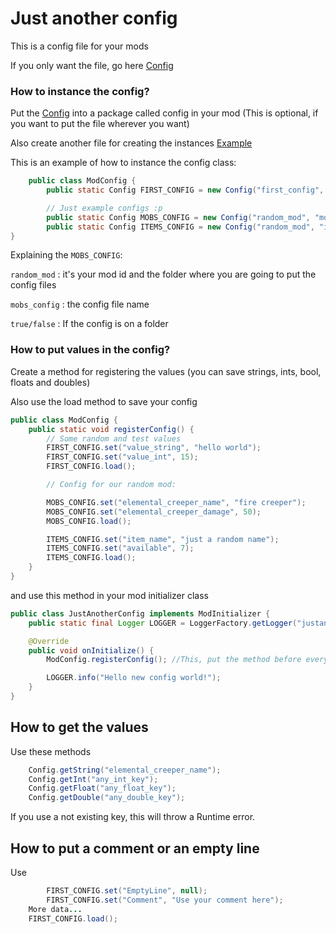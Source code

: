 # Just another config

This is a config file for your mods 

If you only want the file, go here [Config](src%2Fmain%2Fjava%2Fbinaris%2Fjac%2Fconfig%2FConfig.java)

### How to instance the config?

Put the [Config](src%2Fmain%2Fjava%2Fbinaris%2Fjac%2Fconfig%2FConfig.java) into a package called config in your mod (This is optional, if you want to put the file wherever you want)

Also create another file for creating the instances [Example](src%2Fmain%2Fjava%2Fbinaris%2Fjac%2Fconfig%2FModConfig.java)

This is an example of how to instance the config class:

```java
    public class ModConfig {
        public static Config FIRST_CONFIG = new Config("first_config", "first_config", false);

        // Just example configs :p
        public static Config MOBS_CONFIG = new Config("random_mod", "mobs_config", true);
        public static Config ITEMS_CONFIG = new Config("random_mod", "items_config", true);
}
```
Explaining the `MOBS_CONFIG`:

`random_mod` : it's your mod id and the folder where you are going to put the config files

`mobs_config` : the config file name

`true/false` : If the config is on a folder 

### How to put values in the config?
Create a method for registering the values (you can save strings, ints, bool, floats and doubles)

Also use the load method to save your config
```java
public class ModConfig {
    public static void registerConfig() {
        // Some random and test values
        FIRST_CONFIG.set("value_string", "hello world");
        FIRST_CONFIG.set("value_int", 15);
        FIRST_CONFIG.load();

        // Config for our random mod:

        MOBS_CONFIG.set("elemental_creeper_name", "fire creeper");
        MOBS_CONFIG.set("elemental_creeper_damage", 50);
        MOBS_CONFIG.load();

        ITEMS_CONFIG.set("item_name", "just a random name");
        ITEMS_CONFIG.set("available", 7);
        ITEMS_CONFIG.load();
    }
}
```

and use this method in your mod initializer class
```java
public class JustAnotherConfig implements ModInitializer {
    public static final Logger LOGGER = LoggerFactory.getLogger("justanotherconfig");

	@Override
	public void onInitialize() {
		ModConfig.registerConfig(); //This, put the method before every call to the config

		LOGGER.info("Hello new config world!");
	}
}
```

## How to get the values
Use these methods 
```java
    Config.getString("elemental_creeper_name");
    Config.getInt("any_int_key");
    Config.getFloat("any_float_key");
    Config.getDouble("any_double_key");
```

If you use a not existing key, this will throw a Runtime error.

## How to put a comment or an empty line

Use
```java
        FIRST_CONFIG.set("EmptyLine", null);
        FIRST_CONFIG.set("Comment", "Use your comment here");
	More data...
	FIRST_CONFIG.load();
```
